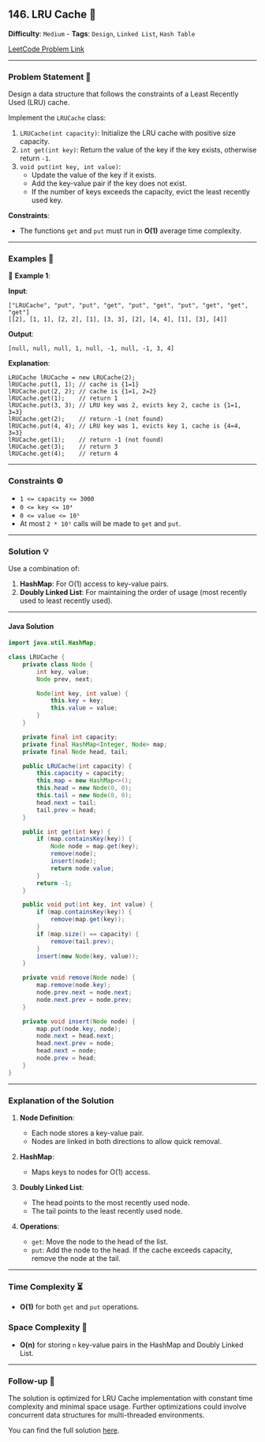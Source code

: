 ## 146. LRU Cache 🔗

**Difficulty**: `Medium` - **Tags**: `Design`, `Linked List`, `Hash Table`

[LeetCode Problem Link](https://leetcode.com/problems/lru-cache/)

---

### Problem Statement 📜

Design a data structure that follows the constraints of a Least Recently Used (LRU) cache.

Implement the `LRUCache` class:

1. `LRUCache(int capacity)`: Initialize the LRU cache with positive size capacity.
2. `int get(int key)`: Return the value of the key if the key exists, otherwise return `-1`.
3. `void put(int key, int value)`:
   - Update the value of the key if it exists.
   - Add the key-value pair if the key does not exist.
   - If the number of keys exceeds the capacity, evict the least recently used key.

**Constraints**:
- The functions `get` and `put` must run in **O(1)** average time complexity.

---

### Examples 🌟

🔹 **Example 1**:

**Input**:

```plaintext
["LRUCache", "put", "put", "get", "put", "get", "put", "get", "get", "get"]
[[2], [1, 1], [2, 2], [1], [3, 3], [2], [4, 4], [1], [3], [4]]
```

**Output**:

```plaintext
[null, null, null, 1, null, -1, null, -1, 3, 4]
```

**Explanation**:

```plaintext
LRUCache lRUCache = new LRUCache(2);
lRUCache.put(1, 1); // cache is {1=1}
lRUCache.put(2, 2); // cache is {1=1, 2=2}
lRUCache.get(1);    // return 1
lRUCache.put(3, 3); // LRU key was 2, evicts key 2, cache is {1=1, 3=3}
lRUCache.get(2);    // return -1 (not found)
lRUCache.put(4, 4); // LRU key was 1, evicts key 1, cache is {4=4, 3=3}
lRUCache.get(1);    // return -1 (not found)
lRUCache.get(3);    // return 3
lRUCache.get(4);    // return 4
```

---

### Constraints ⚙️

- `1 <= capacity <= 3000`
- `0 <= key <= 10⁴`
- `0 <= value <= 10⁵`
- At most `2 * 10⁵` calls will be made to `get` and `put`.

---

### Solution 💡

Use a combination of:
1. **HashMap**: For O(1) access to key-value pairs.
2. **Doubly Linked List**: For maintaining the order of usage (most recently used to least recently used).

---

#### Java Solution

```java
import java.util.HashMap;

class LRUCache {
    private class Node {
        int key, value;
        Node prev, next;

        Node(int key, int value) {
            this.key = key;
            this.value = value;
        }
    }

    private final int capacity;
    private final HashMap<Integer, Node> map;
    private final Node head, tail;

    public LRUCache(int capacity) {
        this.capacity = capacity;
        this.map = new HashMap<>();
        this.head = new Node(0, 0);
        this.tail = new Node(0, 0);
        head.next = tail;
        tail.prev = head;
    }

    public int get(int key) {
        if (map.containsKey(key)) {
            Node node = map.get(key);
            remove(node);
            insert(node);
            return node.value;
        }
        return -1;
    }

    public void put(int key, int value) {
        if (map.containsKey(key)) {
            remove(map.get(key));
        }
        if (map.size() == capacity) {
            remove(tail.prev);
        }
        insert(new Node(key, value));
    }

    private void remove(Node node) {
        map.remove(node.key);
        node.prev.next = node.next;
        node.next.prev = node.prev;
    }

    private void insert(Node node) {
        map.put(node.key, node);
        node.next = head.next;
        head.next.prev = node;
        head.next = node;
        node.prev = head;
    }
}
```

---

### Explanation of the Solution

1. **Node Definition**:
   - Each node stores a key-value pair.
   - Nodes are linked in both directions to allow quick removal.

2. **HashMap**:
   - Maps keys to nodes for O(1) access.

3. **Doubly Linked List**:
   - The head points to the most recently used node.
   - The tail points to the least recently used node.

4. **Operations**:
   - `get`: Move the node to the head of the list.
   - `put`: Add the node to the head. If the cache exceeds capacity, remove the node at the tail.

---

### Time Complexity ⏳

- **O(1)** for both `get` and `put` operations.

### Space Complexity 💾

- **O(n)** for storing `n` key-value pairs in the HashMap and Doubly Linked List.

---

### Follow-up 🧐

The solution is optimized for LRU Cache implementation with constant time complexity and minimal space usage. Further optimizations could involve concurrent data structures for multi-threaded environments.

You can find the full solution [here](Solution.java).